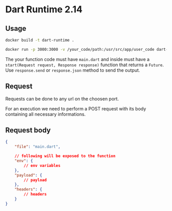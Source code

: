 # Dart Runtime 2.14

## Usage

```bash
docker build -t dart-runtime .
```

```bash
docker run -p 3000:3000 -v /your_code/path:/usr/src/app/user_code dart-runtime
```

The your function code must have `main.dart` and inside must have a `start(Request request, Response response)` function that returns a `Future`. Use `response.send` or `response.json` method to send the output.

## Request

Requests can be done to any url on the choosen port. 

For an execution we need to perform a POST request with its body containing all necessary informations.

## Request body

```json
{
    "file": "main.dart",

    // following will be exposed to the function
    "env": {
        // env variables
    },
    "payload": {
        // payload
    },
    "headers": {
        // headers
    }
}
```

